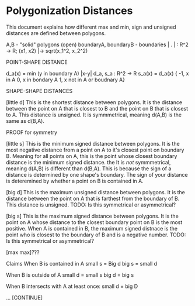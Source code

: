 # Polygonization Distances

This document explains how different max and min, sign and unsigned distances are defined between polygons.

A,B - "solid" polygons (open)
boundaryA, boundaryB - boundaries
| . | : R^2 -> R; (x1, x2) |-> sqrt(x_1^2, x_2^2)


POINT-SHAPE DISTANCE 

d_a(x) = min (y in boundary A) |x-y|
d_a, s_a : R^2 -> R
s_a(x) = d_a(x) { -1, x in A
                  0, x in bondary A
                  1, x not in A or boudnary A}
                  

SHAPE-SHAPE DISTANCES

[little d]
This is the shortest distance between polygons. It is the distance between the point on A that is closest to B and the point on B that is closest to A. This distance is unsigned. It is symmmetrical, meaning d(A,B) is the same as d(B,A). 

PROOF for symmetry

[little s]
This is the minimum signed distance between polygons. It is the most negative distance from a point on A to it's closest point on boundary B. Meaning for all points on A, this is the point whose closest boundary distance is the minimum signed distance. the  It is *not* symmmetrical, meaning d(A,B) is different than d(B,A). This is because the sign of a distance is determined by one shape's boundary. The sign of your distance is deteremined by whether a point on B is contained in A. 

[big d]
This is the maximum unsigned distance between polygons. It is the distance between the point on A that is farthest from the boundary of B. This distance is unsigned.  TODO: Is this symmetrical or asymmetrical?

[big s]
This is the maximum signed distance between polygons. It is the point on A whose distance to the closest boundary point on B is the most positive. When A is contained in B, the maximum signed distnace is the point who is closest to the boundary of B and is a negative number.   TODO: Is this symmetrical or asymmetrical?

[max max]???

Claims
When B is contained in A
  small s = Big d
  big s = small d
  
 When B is outside of A
  small d = small s
  big d = big s
  
 When B intersects with A at least once:
  small d = big D
 
 ... [CONTINUE]
